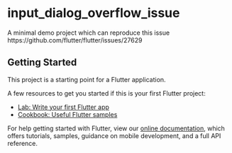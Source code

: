 # input_dialog_overflow_issue

A minimal demo project which can reproduce this issue https:&#x2F;&#x2F;github.com&#x2F;flutter&#x2F;flutter&#x2F;issues&#x2F;27629

## Getting Started

This project is a starting point for a Flutter application.

A few resources to get you started if this is your first Flutter project:

- [Lab: Write your first Flutter app](https://flutter.io/docs/get-started/codelab)
- [Cookbook: Useful Flutter samples](https://flutter.io/docs/cookbook)

For help getting started with Flutter, view our 
[online documentation](https://flutter.io/docs), which offers tutorials, 
samples, guidance on mobile development, and a full API reference.
